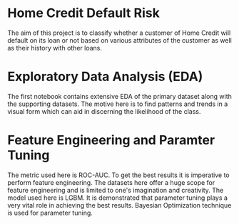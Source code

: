# Home Credit Default Risk

The aim of this project is to classify whether a customer of Home Credit will default on its loan or not based on various attributes of the customer as well as their history with other loans.

# Exploratory Data Analysis (EDA)

The first notebook contains extensive EDA of the primary dataset along with the supporting datasets. The motive here is to find patterns and trends in a visual form which can aid in discerning the likelihood of the class.

# Feature Engineering and Paramter Tuning

The metric used here is ROC-AUC. To get the best results it is imperative to perform feature engineering. The datasets here offer a huge scope for feature engineering and is limited to one's imagination and creativity. The model used here is LGBM. It is demonstrated that parameter tuning plays a very vital role in achieving the best results. Bayesian Optimization technique is used for parameter tuning.
